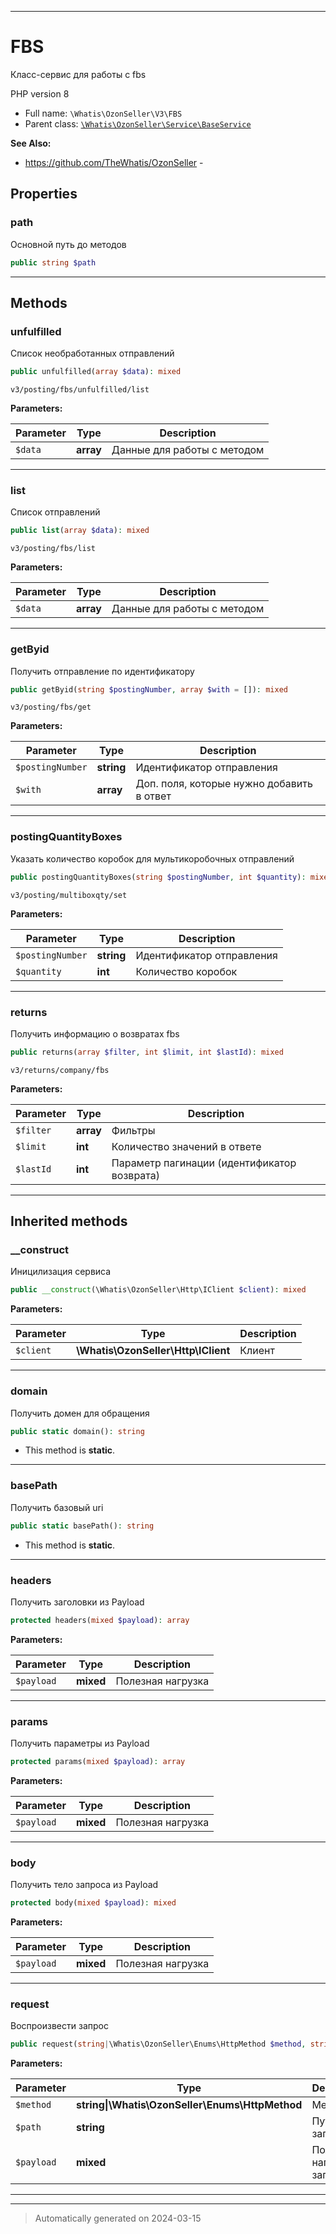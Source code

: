 ***

# FBS

Класс-сервис для работы
с fbs

PHP version 8

* Full name: `\Whatis\OzonSeller\V3\FBS`
* Parent class: [`\Whatis\OzonSeller\Service\BaseService`](../Service/BaseService.md)

**See Also:**

* https://github.com/TheWhatis/OzonSeller - 



## Properties


### path

Основной путь до методов

```php
public string $path
```






***

## Methods


### unfulfilled

Список необработанных отправлений

```php
public unfulfilled(array $data): mixed
```

`v3/posting/fbs/unfulfilled/list`






**Parameters:**

| Parameter | Type | Description |
|-----------|------|-------------|
| `$data` | **array** | Данные для работы с методом |





***

### list

Список отправлений

```php
public list(array $data): mixed
```

`v3/posting/fbs/list`






**Parameters:**

| Parameter | Type | Description |
|-----------|------|-------------|
| `$data` | **array** | Данные для работы с методом |





***

### getByid

Получить отправление по идентификатору

```php
public getByid(string $postingNumber, array $with = []): mixed
```

`v3/posting/fbs/get`






**Parameters:**

| Parameter | Type | Description |
|-----------|------|-------------|
| `$postingNumber` | **string** | Идентификатор отправления |
| `$with` | **array** | Доп. поля, которые нужно добавить в ответ |





***

### postingQuantityBoxes

Указать количество коробок для
мультикоробочных отправлений

```php
public postingQuantityBoxes(string $postingNumber, int $quantity): mixed
```

`v3/posting/multiboxqty/set`






**Parameters:**

| Parameter | Type | Description |
|-----------|------|-------------|
| `$postingNumber` | **string** | Идентификатор отправления |
| `$quantity` | **int** | Количество коробок |





***

### returns

Получить информацию о возвратах fbs

```php
public returns(array $filter, int $limit, int $lastId): mixed
```

`v3/returns/company/fbs`






**Parameters:**

| Parameter | Type | Description |
|-----------|------|-------------|
| `$filter` | **array** | Фильтры |
| `$limit` | **int** | Количество значений в ответе |
| `$lastId` | **int** | Параметр пагинации (идентификатор возврата) |





***


## Inherited methods


### __construct

Иницилизация сервиса

```php
public __construct(\Whatis\OzonSeller\Http\IClient $client): mixed
```








**Parameters:**

| Parameter | Type | Description |
|-----------|------|-------------|
| `$client` | **\Whatis\OzonSeller\Http\IClient** | Клиент |





***

### domain

Получить домен для обращения

```php
public static domain(): string
```



* This method is **static**.








***

### basePath

Получить базовый uri

```php
public static basePath(): string
```



* This method is **static**.








***

### headers

Получить заголовки из Payload

```php
protected headers(mixed $payload): array
```








**Parameters:**

| Parameter | Type | Description |
|-----------|------|-------------|
| `$payload` | **mixed** | Полезная нагрузка |





***

### params

Получить параметры из Payload

```php
protected params(mixed $payload): array
```








**Parameters:**

| Parameter | Type | Description |
|-----------|------|-------------|
| `$payload` | **mixed** | Полезная нагрузка |





***

### body

Получить тело запроса из Payload

```php
protected body(mixed $payload): mixed
```








**Parameters:**

| Parameter | Type | Description |
|-----------|------|-------------|
| `$payload` | **mixed** | Полезная нагрузка |





***

### request

Воспроизвести запрос

```php
public request(string|\Whatis\OzonSeller\Enums\HttpMethod $method, string $path, mixed $payload = null): mixed
```








**Parameters:**

| Parameter | Type | Description |
|-----------|------|-------------|
| `$method` | **string&#124;\Whatis\OzonSeller\Enums\HttpMethod** | Метод |
| `$path` | **string** | Путь до запроса |
| `$payload` | **mixed** | Полезная нагрузка запроса |





***


***
> Automatically generated on 2024-03-15

